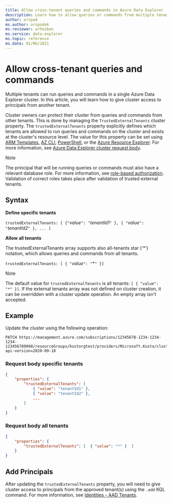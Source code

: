 ```yaml
---
title: Allow cross-tenant queries and commands in Azure Data Explorer
description: Learn how to allow queries or commands from multiple tenants on Azure Data Explorer.
author: orspod
ms.author: orspodek
ms.reviewer: orhasban
ms.service: data-explorer
ms.topic: reference
ms.date: 01/06/2021
---
```

# Allow cross-tenant queries and commands 

Multiple tenants can run queries and commands in a single Azure Data Explorer cluster. In this article, you will learn how to give cluster access to principals from another tenant.

Cluster owners can protect their cluster from queries and commands from other tenants. This is done by managing the `TrustedExternalTenants` cluster property. The `trustedExternalTenants` property explicitly defines which tenants are allowed to run queries and commands on the cluster and exists at the cluster's resource level. The value for this property can be set using [ARM Templates](/azure/templates/microsoft.kusto/clusters?tabs=json#trustedexternaltenant-object), [AZ CLI](/cli/azure/kusto/cluster?view=azure-cli-latest#az_kusto_cluster_update-optional-parameters), [PowerShell](/powershell/module/az.kusto/new-azkustocluster?view=azps-6.3.0), or the [Azure Resource Explorer](https://resources.azure.com/). For more information, see [Azure Data Explorer cluster request body](/rest/api/azurerekusto/clusters/createorupdate#request-body).

> [!NOTE]
> The principal that will be running queries or commands must also have a relevant database role. For more information, see [role-based authorization](./kusto/management/access-control/role-based-authorization.md). Validation of correct roles takes place after validation of trusted external tenants.

## Syntax

**Define specific tenants**

`trustedExternalTenants: [ {"`*value*`": "`*tenantId1*`" }, { "`*value*`": "`*tenantId2*`" }, ... ]`

**Allow all tenants**

The trustedExternalTenants array supports also all-tenants star ('*') notation, which allows queries and commands from all tenants. 

`trustedExternalTenants: [ { "`*value*`": "`*`" }]`

> [!NOTE]
> The default value for `trustedExternalTenants` is all tenants: `[ { "value": "*" }]`. If the external tenants array was not defined on cluster creation, it can be overridden with a cluster update operation. An empty array isn't accepted.

## Example

Update the cluster using the following operation:

```http
PATCH https://management.azure.com/subscriptions/12345678-1234-1234-1234-123456789098/resourceGroups/kustorgtest/providers/Microsoft.Kusto/clusters/kustoclustertest?api-version=2020-09-18
```

### Request body specific tenants

```json
{
    "properties": { 
        "trustedExternalTenants": [
            { "value": "tenantId1" }, 
            { "value": "tenantId2" }, 
            ...
        ]
    }
}
```

### Request body all tenants

```json
{
    "properties": { 
        "trustedExternalTenants": [  { "value": "*" }  ]
    }
}
```

## Add Principals  

After updating the `trustedExternalTenants` property, you will need to give cluster access to principals from the approved tenant(s) using the `.add` KQL command. For more information, see [Identities - AAD Tenants](./kusto/management/access-control/principals-and-identity-providers.md#aad-tenants).
